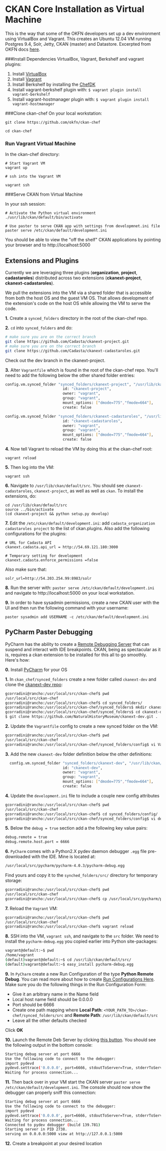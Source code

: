 # CKAN Core Installation as Virtual Machine

This is the way that some of the OKFN developers set up a dev environment using VirtualBox and Vagrant.  This creates an Ubuntu 12.04 VM running Postgres 9.4, Solr, Jetty, CKAN (master) and Datastore. Excerpted from OKFN docs [here](https://github.com/okfn/ckan-chef).

###Install Dependencies
VirtualBox, Vagrant, Berkshelf and vagrant plugins:

1. Install [VirtualBox](https://www.virtualbox.org/wiki/Downloads)
2. Install [Vagrant](https://www.vagrantup.com/)
3. Install Berkshelf by installing the [ChefDK](https://downloads.chef.io/chef-dk/)
4. Install vagrant-berkshelf plugin with: `$ vagrant plugin install vagrant-berkshelf`
5. Install vagrant-hostmanager plugin with: `$ vagrant plugin install vagrant-hostmanager`

###Clone ckan-chef
On your local workstation:  

```
git clone https://github.com/okfn/ckan-chef

cd ckan-chef
```
### Run Vagrant Virtual Machine

In the ckan-chef directory:

```
# Start Vagrant VM
vagrant up

# ssh into the Vagrant VM

vagrant ssh

```

###Serve CKAN from Virtual Machine

In your ssh session:  

```
# Activate the Python virtual environment
./usr/lib/ckan/default/bin/activate

# Use paster to serve CKAN app with settings from developmnet.ini file
paster serve /etc/ckan/default/development.ini
```

You should be able to view the "off the shelf" CKAN applications by pointing your browser and to http://localhost:5000

## Extensions and Plugins
Currently we are leveraging three plugins (**organization**, **project**, **cadastaroles**) distributed across two extensions (**ckanext-project**, **ckanext-cadastaroles**).

We pull the extensions into the VM via a shared folder that is accessible from both the host OS and the guest VM OS. That allows development of the extension's code on the host OS while allowing the VM to serve the code.

**1.**  Create a `synced_folders` directory in the root of the ckan-chef repo.

**2.**  `cd` into `synced_folders` and do:
  
```bash
# make sure you are on the correct branch
git clone https://github.com/Cadasta/ckanext-project.git  
# make sure you are on the correct branch
git clone https://github.com/Cadasta/ckanext-cadastaroles.git
```

Check out the dev branch in the ckanext-project.

**3.** Alter `Vagrantfile` which is found in the root of the ckan-chef repo.  You'll need to add the following below the other shared folder entries:

```bash  
config.vm.synced_folder "synced_folders/ckanext-project", "/usr/lib/ckan/default/src/ckanext-project", 
                          id: "ckanext-project", 
                          owner: "vagrant", 
                          group: "vagrant", 
                          mount_options: ["dmode=775","fmode=664"], 
                          create: false

config.vm.synced_folder "synced_folders/ckanext-cadastaroles", "/usr/lib/ckan/default/src/ckanext-cadastaroles",
                          id: "ckanext-cadastaroles",
                          owner: "vagrant",
                          group: "vagrant",
                          mount_options: ["dmode=775","fmode=664"],
                          create: false

```
**4.**  Now tell Vagrant to reload the VM by doing this at the ckan-chef root:

```
vagrant reload
```
**5.**  Then log into the VM:

````    
vagrant ssh
````
**6.**  Navigate to `/usr/lib/ckan/default/src`. You should see `ckanext-cadastaroles`, `ckanext-project`, as well as well as `ckan`. To install the extensions, do:

```
cd /usr/lib/ckan/default/src
source ../bin/activate
(cd ckanext-project && python setup.py develop)

```

**7.** Edit the `/etc/ckan/default/development.ini`: add `cadasta_organization cadastaroles project` to the list of ckan.plugins.  Also add the following configurations for the plugins:

```
# URL for Cadasta API
ckanext.cadasta.api_url = http://54.69.121.180:3000 

# Temporary setting for development
ckanext.cadasta.enforce_permissions =false
```

Also make sure that:

```
solr_url=http://54.203.254.99:8983/solr
```

**8.** Run the server with: `paster serve /etc/ckan/default/development.ini` and navigate to http://localhost:5000 on your local workstation.

**9.** In order to have sysadmin permissions, create a new CKAN user with the UI and then run the following command with your username:  

```
paster sysadmin add USERNAME -c /etc/ckan/default/development.ini
```


## PyCharm Paster Debugging

PyCharm has the ability to create a [Remote Debugging Server](https://www.jetbrains.com/pycharm/help/remote-debugging.html#6 "Remote Debugging Server") that can suspend and interact with IDE breakpoints. CKAN, being as spectacular as it is, requires a ckan extension to be installed for this all to go smoothly. Here's how:

**0.** Install [PyCharm](https://www.jetbrains.com/pycharm-edu/quickstart/installation.html) for your OS

**1.** In ``ckan_chef/synced_folders`` create a new folder called ``ckanext-dev`` and clone the [ckanext-dev repo](https://github.com/NaturalHistoryMuseum/ckanext-dev):
```bash
gcorradini@rancho:/usr/local/src/ckan-chef$ pwd
/usr/local/src/ckan-chef
gcorradini@rancho:/usr/local/src/ckan-chef$ cd synced_folders/
gcorradini@rancho:/usr/local/src/ckan-chef/synced_folders$ mkdir ckanext-dev
gcorradini@rancho:/usr/local/src/ckan-chef/synced_folders$ cd ckanext-dev
$ git clone https://github.com/NaturalHistoryMuseum/ckanext-dev.git .
```

**2.** Update the ``Vagrantfile`` config to create a new synced folder on the VM:
```bash
gcorradini@rancho:/usr/local/src/ckan-chef$ pwd
/usr/local/src/ckan-chef
gcorradini@rancho:/usr/local/src/ckan-chef/synced_folders/config$ vi Vagrantfile
```

**3.** Add the new ``ckanext-dev`` folder definition below the other definitions:
```bash
  config.vm.synced_folder "synced_folders/ckanext-dev", "/usr/lib/ckan/default/src/ckanext-dev",
                          id: "ckanext-dev",
                          owner: "vagrant",
                          group: "vagrant",
                          mount_options: ["dmode=775","fmode=664"],
                          create: false
```

**4.** Update the ``development.ini`` file to include a couple new config attributes
```bash
gcorradini@rancho:/usr/local/src/ckan-chef$ pwd
/usr/local/src/ckan-chef
gcorradini@rancho:/usr/local/src/ckan-chef$ cd synced_folders/config/
gcorradini@rancho:/usr/local/src/ckan-chef/synced_folders/config$ vi development.ini 
```

**5.** Below the ``debug = true`` section add a the following key value pairs:
```bash
debug.remote = true
debug.remote.host.port = 6666
```

**6.** ``PyCharm`` comes with a Python2.X pydev daemon debugger ``.egg`` file pre-downloaded with the IDE. Mine is located at:
```bash
/usr/local/src/pycharm/pycharm-4.0.3/pycharm-debug.egg
```
Find yours and copy it to the ``synched_folders/src/`` directory for temporary storage:
```bash
gcorradini@rancho:/usr/local/src/ckan-chef$ pwd
/usr/local/src/ckan-chef
gcorradini@rancho:/usr/local/src/ckan-chef$ cp /usr/local/src/pycharm/pycharm-4.0.3/pycharm-debug.egg synched_folders/src/
```

**7.** Reload the ``Vagrant`` VM:
```bash
gcorradini@rancho:/usr/local/src/ckan-chef$ pwd
/usr/local/src/ckan-chef
gcorradini@rancho:/usr/local/src/ckan-chef$ vagrant reload
```

**8.** SSH into the VM, ``vagrant ssh``, and navigate to the ``src`` folder. We need to install the ``pycharm-debug.egg`` you copied earlier into Python site-packages:
```bash
vagrant@default:~$ pwd
/home/vagrant
(default)vagrant@default:~$ cd /usr/lib/ckan/default/src/
(default)vagrant@default:~$ easy_install pycharm-debug.egg
```

**9.** In ``PyCharm`` create a new Run Configuration of the type **Python Remote Debug**. You can read more about how to create [Run Configurations Here](https://www.jetbrains.com/pycharm/help/remote-debugging.html#1). Make sure you do the following things in the Run Configuration Form:

* Give it an arbitrary name in the Name field
* Local host name field should be 0.0.0.0
* Port should be 6666
* Create one path mapping where **Local Path**: ``<YOUR_PATH_TO>/ckan-chef/synced_folders/src`` and **Remote Path**: ``/usr/lib/ckan/default/src``
* Leave all the other defaults checked

Click **OK**

**10.** Launch the Remote Deb Server by clicking [this button](https://www.jetbrains.com/pycharm/help/remote-debugging.html#3). You should see the following output in the bottom console:
```bash
Starting debug server at port 6666
Use the following code to connect to the debugger:
import pydevd
pydevd.settrace('0.0.0.0', port=6666, stdoutToServer=True, stderrToServer=True)
Waiting for process connection...
```

**11.** Then back over in your VM start the CKAN server ``paster serve /etc/ckan/default/development.ini``. The console should now show the debugger can properly sniff this connection:
```bash
Starting debug server at port 6666
Use the following code to connect to the debugger:
import pydevd
pydevd.settrace('0.0.0.0', port=6666, stdoutToServer=True, stderrToServer=True)
Waiting for process connection...
Connected to pydev debugger (build 139.781)
Starting server in PID 2738.
serving on 0.0.0.0:5000 view at http://127.0.0.1:5000
```

**12.** Create a breakpoint at your desired location